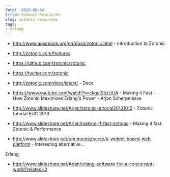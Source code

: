 ```yaml
---
date: '2015-05-04'
title: Zotonic Resources
slug: zotonic-resources
tags:
- erlang
---
```


- http://www.aosabook.org/en/posa/zotonic.html - Introduction to Zotonic
- http://zotonic.com/features

- https://github.com/zotonic/zotonic
- https://twitter.com/zotonic
- http://zotonic.com/docs/latest/ - Docs


- https://www.youtube.com/watch?v=ckgyISbzUUA - Making it Fast - How Zotonic Maximizes Erlang's Power - Arjan Scherpenisse

- http://www.slideshare.net/Arjan/zotonic-tutorial20131012 - Zotonic tutorial EUC 2013

- http://www.slideshare.net/Arjan/making-if-fast-zotonic - Making it fast: Zotonic & Performance
- http://www.slideshare.net/enriquepazperez/a-widget-based-web-platform - Interesting alternative...

Erlang:
- http://www.slideshare.net/Arjan/erlang-software-for-a-concurrent-world?related=2